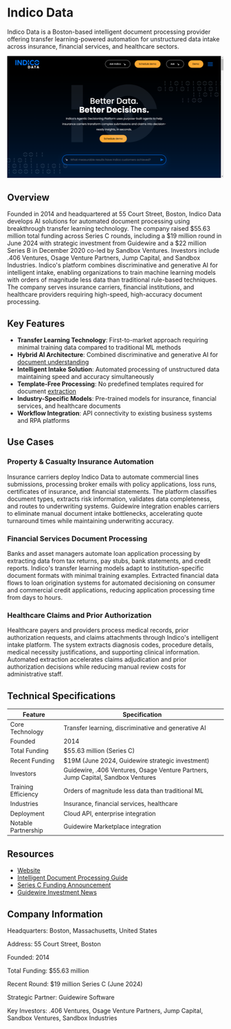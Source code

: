 # Indico Data

Indico Data is a Boston-based intelligent document processing provider offering transfer learning-powered automation for unstructured data intake across insurance, financial services, and healthcare sectors.

![Indico Data](assets/indico-data.png)


## Overview

Founded in 2014 and headquartered at 55 Court Street, Boston, Indico Data develops AI solutions for automated document processing using breakthrough transfer learning technology. The company raised $55.63 million total funding across Series C rounds, including a $19 million round in June 2024 with strategic investment from Guidewire and a $22 million Series B in December 2020 co-led by Sandbox Ventures. Investors include .406 Ventures, Osage Venture Partners, Jump Capital, and Sandbox Industries. Indico's platform combines discriminative and generative AI for intelligent intake, enabling organizations to train machine learning models with orders of magnitude less data than traditional rule-based techniques. The company serves insurance carriers, financial institutions, and healthcare providers requiring high-speed, high-accuracy document processing.

## Key Features

- **Transfer Learning Technology**: First-to-market approach requiring minimal training data compared to traditional ML methods
- **Hybrid AI Architecture**: Combined discriminative and generative AI for [document understanding](../../capabilities/document-understanding/index.md)
- **Intelligent Intake Solution**: Automated processing of unstructured data maintaining speed and accuracy simultaneously
- **Template-Free Processing**: No predefined templates required for document [extraction](../../capabilities/extraction/index.md)
- **Industry-Specific Models**: Pre-trained models for insurance, financial services, and healthcare documents
- **Workflow Integration**: API connectivity to existing business systems and RPA platforms

## Use Cases

### Property & Casualty Insurance Automation

Insurance carriers deploy Indico Data to automate commercial lines submissions, processing broker emails with policy applications, loss runs, certificates of insurance, and financial statements. The platform classifies document types, extracts risk information, validates data completeness, and routes to underwriting systems. Guidewire integration enables carriers to eliminate manual document intake bottlenecks, accelerating quote turnaround times while maintaining underwriting accuracy.

### Financial Services Document Processing

Banks and asset managers automate loan application processing by extracting data from tax returns, pay stubs, bank statements, and credit reports. Indico's transfer learning models adapt to institution-specific document formats with minimal training examples. Extracted financial data flows to loan origination systems for automated decisioning on consumer and commercial credit applications, reducing application processing time from days to hours.

### Healthcare Claims and Prior Authorization

Healthcare payers and providers process medical records, prior authorization requests, and claims attachments through Indico's intelligent intake platform. The system extracts diagnosis codes, procedure details, medical necessity justifications, and supporting clinical information. Automated extraction accelerates claims adjudication and prior authorization decisions while reducing manual review costs for administrative staff.

## Technical Specifications

| Feature | Specification |
|---------|---------------|
| Core Technology | Transfer learning, discriminative and generative AI |
| Founded | 2014 |
| Total Funding | $55.63 million (Series C) |
| Recent Funding | $19M (June 2024, Guidewire strategic investment) |
| Investors | Guidewire, .406 Ventures, Osage Venture Partners, Jump Capital, Sandbox Ventures |
| Training Efficiency | Orders of magnitude less data than traditional ML |
| Industries | Insurance, financial services, healthcare |
| Deployment | Cloud API, enterprise integration |
| Notable Partnership | Guidewire Marketplace integration |

## Resources

- [Website](https://indicodata.ai)
- [Intelligent Document Processing Guide](https://indicodata.ai/the-strategic-guide-to-intelligent-document-processing/)
- [Series C Funding Announcement](https://indicodata.ai/blog/indico-raises-22-million-in-series-b-funding-to-extend-leadership-position-in-explosive-intelligent-automation-category/)
- [Guidewire Investment News](https://indicodata.ai/blog/news/indico-data-closes-19m-funding-round-and-secures-strategic-investment-from-pc-software-platform-leader-guidewire/)

## Company Information

Headquarters: Boston, Massachusetts, United States

Address: 55 Court Street, Boston

Founded: 2014

Total Funding: $55.63 million

Recent Round: $19 million Series C (June 2024)

Strategic Partner: Guidewire Software

Key Investors: .406 Ventures, Osage Venture Partners, Jump Capital, Sandbox Ventures, Sandbox Industries

